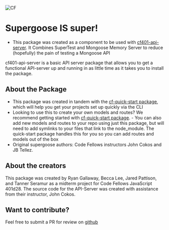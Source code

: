  ![CF](http://i.imgur.com/7v5ASc8.png)

# Supergoose IS super!
- This package was created as a component to be used with [cf401-api-server](https://www.npmjs.com/package/cf401-api-server).  It Combines SuperTest and Mongoose Memory Server
 to reduce (hopefully) the pain of
 testing a Mongoose API

cf401-api-server is a basic API server package that allows you to get a functional API-server up and running in as little time as it takes you to install the package.

## About the Package
- This package was created in tandem with the [cf-quick-start package](https://www.npmjs.com/package/cf-quick-start), which will help you get your projects set up quickly via the CLI
- Looking to use this to create your own models and routes? We recommend getting started with [cf-quick-start package](https://www.npmjs.com/package/cf-quick-start).     - You can also add new models and routes to your repo using just this package, but will need to add symlinks to your files that link to the node_module. The quick-start package handles this for you so you can add routes and models out of the box
- Original supergoose authors: Code Fellows instructors John Cokos and JB Tellez.

## About the creators
This package was created by Ryan Gallaway, Becca Lee, Jared Pattison, and Tanner Seramur as a midterm project for Code Fellows JavaScript 401d28. The source code for the API-Server was created with assistance from their instructor, John Cokos.

## Want to contribute?
Feel free to submit a PR for review on [github](https://github.com/rkgallaway/cf-supergoose)